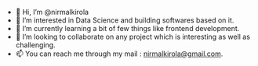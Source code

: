 - 👋 Hi, I’m @nirmalkirola
- 👀 I’m interested in Data Science and building softwares based on it. 
- 🌱 I’m currently learning a bit of few things like frontend development.
- 💞️ I’m looking to collaborate on any project which is interesting as well as challenging.
- 📫 You can reach me through my mail : [nirmalkirola@gmail.com](mailto:nirmalkirola@gmail.com).

<!---
nirmalkirola/nirmalkirola is a ✨ special ✨ repository because its `README.md` (this file) appears on your GitHub profile.
You can click the Preview link to take a look at your changes.
--->
